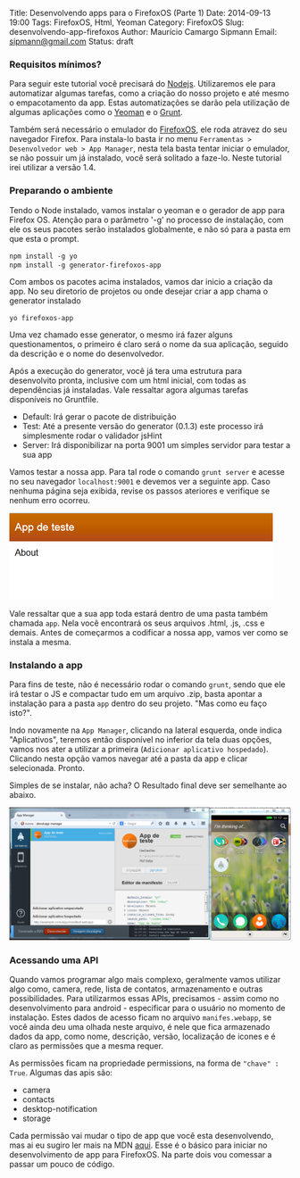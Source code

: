 Title: Desenvolvendo apps para o FirefoxOS (Parte 1)
Date: 2014-09-13 19:00
Tags: FirefoxOS, Html, Yeoman
Category: FirefoxOS
Slug: desenvolvendo-app-firefoxos
Author: Maurício Camargo Sipmann
Email: sipmann@gmail.com
Status: draft

### Requisitos mínimos?

Para seguir este tutorial você precisará do [Nodejs](http://nodejs.org/). Utilizaremos ele para automatizar algumas tarefas, como a criação do nosso projeto e até mesmo o empacotamento da app. Estas automatizações se darão pela utilização de algumas aplicações como o [Yeoman](yeoman.io/) e o [Grunt](gruntjs.com/).

Também será necessário o emulador do [FirefoxOS](https://www.mozilla.org/pt-BR/firefox/os/), ele roda atravez do seu navegador Firefox. Para instala-lo basta ir no menu `Ferramentas > Desenvolvedor web > App Manager`, nesta tela basta tentar iniciar o emulador, se não possuir um já instalado, você será solitado a faze-lo. Neste tutorial irei utilizar a versão 1.4.

### Preparando o ambiente

Tendo o Node instalado, vamos instalar o yeoman e o gerador de app para Firefox OS. Atenção para o parâmetro '-g' no processo de instalação, com ele os seus pacotes serão instalados globalmente, e não só para a pasta em que esta o prompt.

    npm install -g yo
    npm install -g generator-firefoxos-app

Com ambos os pacotes acima instalados, vamos dar inicio a criação da app. No seu diretorio de projetos ou onde desejar criar a app chama o generator instalado

    yo firefoxos-app

Uma vez chamado esse generator, o mesmo irá fazer alguns questionamentos, o primeiro é claro será o nome da sua aplicação, seguido da descrição e o nome do desenvolvedor.

Após a execução do generator, você já tera uma estrutura para desenvolvito pronta, inclusive com um html inicial, com todas as dependências já instaladas. Vale ressaltar agora algumas tarefas disponíveis no Gruntfile.

* Default: Irá gerar o pacote de distribuição
* Test: Até a presente versão do generator (0.1.3) este processo irá simplesmente rodar o validador jsHint
* Server: Irá disponibilizar na porta 9001 um simples servidor para testar a sua app

Vamos testar a nossa app. Para tal rode o comando `grunt server` e acesse no seu navegador `localhost:9001` e devemos ver a seguinte app. Caso nenhuma página seja exibida, revise os passos ateriores e verifique se nenhum erro ocorreu.

![App inicial](images/app_inicial.png)

Vale ressaltar que a sua app toda estará dentro de uma pasta também chamada `app`. Nela você encontrará os seus arquivos .html, .js, .css e demais. Antes de começarmos a codificar a nossa app, vamos ver como se instala a mesma.

### Instalando a app

Para fins de teste, não é necessário rodar o comando `grunt`, sendo que ele irá testar o JS e compactar tudo em um arquivo .zip, basta apontar a instalação para a pasta `app` dentro do seu projeto. "Mas como eu faço isto?".

Indo novamente na `App Manager`, clicando na lateral esquerda, onde indica "Aplicativos", teremos então disponível no inferior da tela duas opções, vamos nos ater a utilizar a primeira (`Adicionar aplicativo hospedado`). Clicando nesta opção vamos navegar até a pasta da app e clicar selecionada. Pronto.

Simples de se instalar, não acha? O Resultado final deve ser semelhante ao abaixo.

![App inicial](images/app_visual_1.png)

### Acessando uma API

Quando vamos programar algo mais complexo, geralmente vamos utilizar algo como, camera, rede, lista de contatos, armazenamento e outras possibilidades. Para utilizarmos essas APIs, precisamos - assim como no desenvolvimento para android - especificar para o usuário no momento de instalação. Estes dados de acesso ficam no arquivo `manifes.webapp`, se você ainda deu uma olhada neste arquivo, é nele que fica armazenado dados da app, como nome, descrição, versão, localização de icones e é claro as permissões que a mesma requer.

As permissões ficam na propriedade permissions, na forma de `"chave" : True`. Algumas das apis são:

* camera
* contacts
* desktop-notification
* storage

Cada permissão vai mudar o tipo de app que você esta desenvolvendo, mas ai eu sugiro ler mais na MDN [aqui](https://developer.mozilla.org/en-US/Apps/Build/App_permissions). Esse é o básico para iniciar no desenvolvimento de app para FirefoxOS. Na parte dois vou comessar a passar um pouco de código.
